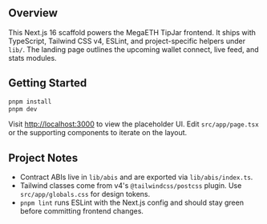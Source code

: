 ## Overview

This Next.js 16 scaffold powers the MegaETH TipJar frontend. It ships with
TypeScript, Tailwind CSS v4, ESLint, and project-specific helpers under
`lib/`. The landing page outlines the upcoming wallet connect, live feed, and
stats modules.

## Getting Started

```bash
pnpm install
pnpm dev
```

Visit [http://localhost:3000](http://localhost:3000) to view the placeholder UI.
Edit `src/app/page.tsx` or the supporting components to iterate on the layout.

## Project Notes

- Contract ABIs live in `lib/abis` and are exported via `lib/abis/index.ts`.
- Tailwind classes come from v4&apos;s `@tailwindcss/postcss` plugin. Use
  `src/app/globals.css` for design tokens.
- `pnpm lint` runs ESLint with the Next.js config and should stay green before
  committing frontend changes.
